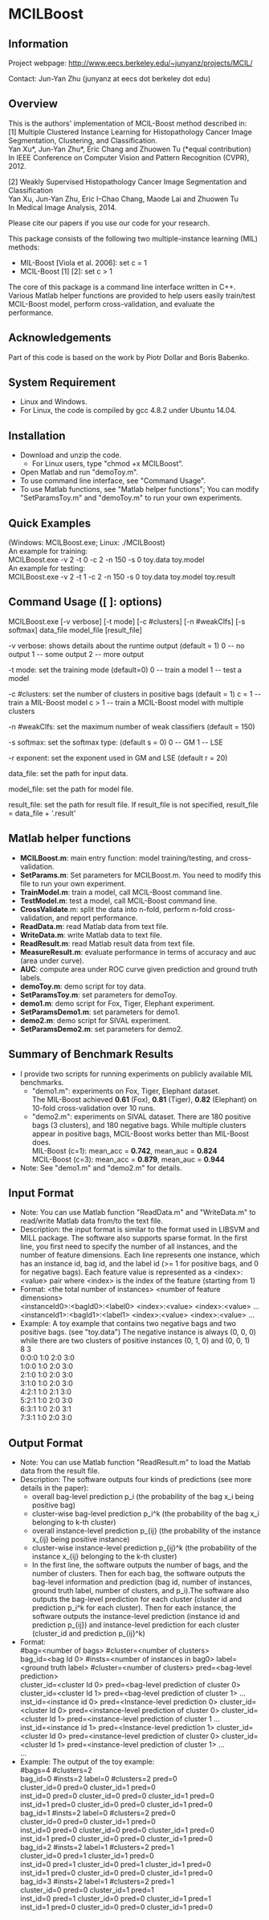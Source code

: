 # MCILBoost
## Information
Project webpage: http://www.eecs.berkeley.edu/~junyanz/projects/MCIL/

Contact: Jun-Yan Zhu (junyanz at eecs dot berkeley dot edu)


## Overview
This is the authors' implementation of MCIL-Boost method described in:  
[1] Multiple Clustered Instance Learning for Histopathology Cancer Image Segmentation, Clustering, and Classification.  
Yan Xu*, Jun-Yan Zhu*, Eric Chang and Zhuowen Tu (\*equal contribution)  
In IEEE Conference on Computer Vision and Pattern Recognition (CVPR), 2012.

[2] Weakly Supervised Histopathology Cancer Image Segmentation and Classification  
Yan Xu, Jun-Yan Zhu, Eric I-Chao Chang, Maode Lai and Zhuowen Tu  
In Medical Image Analysis, 2014.

Please cite our papers if you use our code for your research.  

This package consists of the following two multiple-instance learning (MIL) methods:
* MIL-Boost [Viola et al. 2006]: set c = 1
* MCIL-Boost [1] [2]: set c &gt; 1

The core of this package is a command line interface written in C++. Various Matlab helper functions are provided to help users easily train/test MCIL-Boost model, perform cross-validation, and evaluate the performance.


## Acknowledgements
Part of this code is based on the work by Piotr Dollar and Boris Babenko.


## System Requirement
* Linux and Windows.
* For Linux, the code is compiled by gcc 4.8.2 under Ubuntu 14.04.


## Installation
* Download and unzip the code.
  - For Linux users, type "chmod +x MCILBoost".
* Open Matlab and run "demoToy.m".
* To use command line interface, see "Command Usage".
* To use Matlab functions, see "Matlab helper functions"; You can modify "SetParamsToy.m" and "demoToy.m" to run your own experiments.


## Quick Examples
(Windows: MCILBoost.exe; Linux: ./MCILBoost)  
An example for training:  
MCILBoost.exe -v 2 -t 0 -c 2 -n 150 -s 0 toy.data toy.model  
An example for testing:  
MCILBoost.exe -v 2 -t 1 -c 2 -n 150 -s 0 toy.data toy.model toy.result  


## Command Usage ([ ]: options)
MCILBoost.exe [-v verbose] [-t mode] [-c #clusters] [-n #weakClfs] [-s softmax] data_file model_file [result_file]

-v verbose: shows details about the runtime output (default = 1)
	0 -- no output
	1 -- some output
	2 -- more output

-t mode:    set the training mode (default=0)
	0 -- train a model
	1 -- test a model

-c #clusters: set the number of clusters in positive bags (default = 1)
        c = 1 -- train a MIL-Boost model
        c &gt; 1 -- train a MCIL-Boost model with multiple clusters

-n #weakClfs: set the maximum number of weak classifiers (default = 150)

-s softmax: set the softmax type: (default s = 0)
	0 -- GM
	1 -- LSE

-r exponent: set the exponent used in GM and LSE (default r = 20)

data_file: set the path for input data.

model_file: set the path for model file.

result_file: set the path for result file. If result_file is not specified, result_file = data_file + '.result'


## Matlab helper functions
* **MCILBoost.m**: main entry function: model training/testing, and cross-validation.
* **SetParams.m**: Set parameters for MCILBoost.m. You need to modify this file to run your own experiment.
* **TrainModel.m**: train a model, call MCIL-Boost command line.
* **TestModel.m**: test a model, call MCIL-Boost command line.
* **CrossValidate**.m: split the data into n-fold, perform n-fold cross-validation, and report performance.
* **ReadData.m**: read Matlab data from text file.
* **WriteData.m**: write Matlab data to text file.
* **ReadResult.m**: read Matlab result data from text file.
* **MeasureResult.m**: evaluate performance in terms of accuracy and auc (area under curve).
* **AUC**: compute area under ROC curve given prediction and ground truth labels.
* **demoToy.m**: demo script for toy data.
* **SetParamsToy.m**: set parameters for demoToy.
* **demo1.m**: demo script for Fox, Tiger, Elephant experiment.
* **SetParamsDemo1.m**: set parameters for demo1.
* **demo2.m**: demo script for SIVAL experiment.
* **SetParamsDemo2.m**: set parameters for demo2.


## Summary of Benchmark Results
* I provide two scripts for running experiments on publicly available MIL benchmarks.
  - "demo1.m": experiments on Fox, Tiger, Elephant dataset.  
The MIL-Boost achieved **0.61** (Fox), **0.81** (Tiger), **0.82** (Elephant) on 10-fold cross-validation over 10 runs.
  - "demo2.m": experiments on SIVAL dataset.
There are 180 positive bags (3 clusters), and 180 negative bags. While multiple clusters appear in positive bags, MCIL-Boost works better than MIL-Boost does.  
MIL-Boost  (c=1):  mean_acc = **0.742**, mean_auc = **0.824**  
MCIL-Boost (c=3):  mean_acc = **0.879**, mean_auc = **0.944**  
* Note: See "demo1.m" and "demo2.m" for details.


## Input Format
* Note: You can use Matlab function "ReadData.m" and "WriteData.m" to read/write Matlab data from/to the text file.
* Description: the input format is similar to the format used in LIBSVM and MILL package. The software also supports sparse format.
In the first line, you first need to specify the number of all instances, and the number of feature dimensions.
Each line represents one instance, which has an instance id, bag id, and the label id (&gt;= 1 for positive bags, and 0 for negative bags). Each feature value is represented as a &lt;index&gt;:&lt;value&gt; pair where &lt;index&gt; is the index of the feature (starting from 1)
* Format:
&lt;the total number of instances&gt; &lt;number of feature dimensions&gt;  
&lt;instanceId0&gt;:&lt;bagId0&gt;:&lt;label0&gt; &lt;index&gt;:&lt;value&gt; &lt;index&gt;:&lt;value&gt; ...  
&lt;instanceId1&gt;:&lt;bagId1&gt;:&lt;label1&gt; &lt;index&gt;:&lt;value&gt; &lt;index&gt;:&lt;value&gt; ...  
* Example: A toy example that contains two negative bags and two positive bags. (see "toy.data") The negative instance is always (0, 0, 0) while there are two clusters of positive instances (0, 1, 0) and (0, 0, 1)  
8 3  
0:0:0 1:0 2:0 3:0  
1:0:0 1:0 2:0 3:0  
2:1:0 1:0 2:0 3:0  
3:1:0 1:0 2:0 3:0  
4:2:1 1:0 2:1 3:0  
5:2:1 1:0 2:0 3:0  
6:3:1 1:0 2:0 3:1  
7:3:1 1:0 2:0 3:0  


## Output Format
* Note: You can use Matlab function "ReadResult.m" to load the Matlab data from the result file.
* Description:
The software outputs four kinds of predictions (see more details in the paper):
  - overall bag-level prediction p_i (the probability of the bag x_i being positive bag)
  - cluster-wise bag-level prediction p_i^k (the probability of the bag x_i belonging to k-th cluster)
  - overall instance-level prediction p_{ij} (the probability of the instance x_{ij} being positive instance)
  - cluster-wise instance-level prediction p_{ij}^k (the probability of the instance x_{ij} belonging to the k-th cluster)
  - In the first line, the software outputs the number of bags, and the number of clusters. Then for each bag, the software outputs the bag-level information and prediction (bag id, number of instances, ground truth label, number of clusters, and p_i).The software also outputs the bag-level prediction for each cluster (cluster id and prediction p_i^k for each cluster). Then for each instance, the software outputs the instance-level prediction (instance id and prediction p_{ij}) and instance-level prediction for each cluster (cluster_id and prediction p_{ij}^k)
* Format:  
&#35;bag=&lt;number of bags&gt; &#35;cluster=&lt;number of clusters&gt;  
bag_id=&lt;bag Id 0&gt; &#35;insts=&lt;number of instances in bag0&gt; label=&lt;ground truth label&gt; &#35;cluster=&lt;number of clusters&gt; pred=&lt;bag-level prediction&gt;  
cluster_id=&lt;cluster Id 0&gt;  pred=&lt;bag-level prediction of cluster 0&gt; cluster_id=&lt;cluster Id 1&gt; pred=&lt;bag-level prediction of cluster 1&gt; ...  
inst_id=&lt;instance id 0&gt; pred=&lt;Instance-level prediction 0&gt; cluster_id=&lt;cluster Id 0&gt;  pred=&lt;instance-level prediction of cluster 0&gt; cluster_id=&lt;cluster Id 1&gt;   pred=&lt;instance-level prediction  of cluster 1 ...  
inst_id=&lt;instance id 1&gt; pred=&lt;Instance-level prediction 1&gt; cluster_id=&lt;cluster Id 0&gt;  pred=&lt;instance-level prediction of cluster 0&gt; cluster_id=&lt;cluster Id 1&gt;   pred=&lt;instance-level prediction of cluster 1&gt; ...  
...
* Example: The output of the toy example:  
  &#35;bags=4 &#35;clusters=2  
  bag_id=0 #insts=2 label=0 #clusters=2 pred=0  
  cluster_id=0 pred=0 cluster_id=1 pred=0  
  inst_id=0 pred=0 cluster_id=0 pred=0 cluster_id=1 pred=0  
  inst_id=1 pred=0 cluster_id=0 pred=0 cluster_id=1 pred=0  
  bag_id=1 #insts=2 label=0 #clusters=2 pred=0  
  cluster_id=0 pred=0 cluster_id=1 pred=0  
  inst_id=0 pred=0 cluster_id=0 pred=0 cluster_id=1 pred=0  
  inst_id=1 pred=0 cluster_id=0 pred=0 cluster_id=1 pred=0  
  bag_id=2 #insts=2 label=1 #clusters=2 pred=1  
  cluster_id=0 pred=1 cluster_id=1 pred=0  
  inst_id=0 pred=1 cluster_id=0 pred=1 cluster_id=1 pred=0  
  inst_id=1 pred=0 cluster_id=0 pred=0 cluster_id=1 pred=0  
  bag_id=3 #insts=2 label=1 #clusters=2 pred=1  
  cluster_id=0 pred=0 cluster_id=1 pred=1  
  inst_id=0 pred=1 cluster_id=0 pred=0 cluster_id=1 pred=1  
  inst_id=1 pred=0 cluster_id=0 pred=0 cluster_id=1 pred=0  
